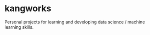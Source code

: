 # kangworks

Personal projects for learning and developing data science / machine learning skills. 
